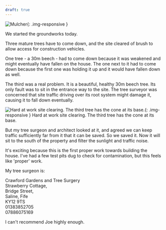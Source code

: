 ```yaml
---
draft: true
---
```


![Mulcher](/assets/mulcher.jpg){: .img-responsive }

We started the groundworks today.

Three mature trees have to come down, and the site cleared of brush to allow access for construction vehicles.

One tree - a 30m beech - had to come down because it was weakened and might eventually have fallen on the house. The one next to it had to come down because the first one was holding it up and it would have fallen down as well.

The third was a real problem. It is a beautiful, healthy 30m beech tree. Its only fault was to sit in the entrance way to the site. The tree surveyor was concerned that site traffic driving over its root system might damage it, causing it to fall down eventually.

![Hard at work site clearing. The third tree has the cone at its base.](/assets/tree-felling.jpg){: .img-responsive }
<span class="caption">Hard at work site clearing. The third tree has the cone at its base.</span>

But my tree surgeon and architect looked at it, and agreed we can keep traffic sufficiently far from it that it can be saved. So we saved it. Now it will sit to the south of the property and filter the sunlight and traffic noise.

It's exciting because this is the first proper work towards building the house. I've had a few test pits dug to check for contamination, but this feels like 'proper' work.

My tree surgeon is:

Crawford Gardens and Tree Surgery<br />
Strawberry Cottage,<br />
Bridge Street,<br />
Saline, Fife<br />
KY12 9TS <br />
01383852705 <br />
07886075169<br />

I can't recommend Joe highly enough.

